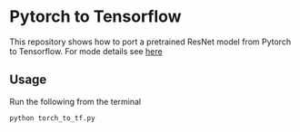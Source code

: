# Pytorch to Tensorflow  
This repository shows how to port a pretrained ResNet model from Pytorch to Tensorflow. For mode details see [here](https://dmolony3.github.io/Pytorch-to-Tensorflow.html)

## Usage
Run the following from the terminal
```python
python torch_to_tf.py
```
